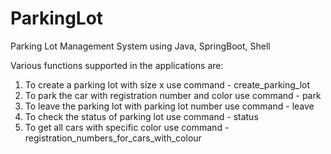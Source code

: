 # ParkingLot
Parking Lot Management System using Java, SpringBoot, Shell

Various functions supported in the applications are:
1) To create a parking lot with size x use command - create_parking_lot <x>
2) To park the car with registration number and color use command - park <registration number> <color>
3) To leave the parking lot with parking lot number use command - leave <parking lot number>
4) To check the status of parking lot use command - status
5) To get all cars with specific color use command - registration_numbers_for_cars_with_colour <color>

